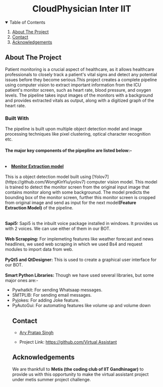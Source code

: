 
<!-- PROJECT LOGO -->
<br />
<p align="center">
  <h1 align="center"> CloudPhysician Inter IIT</h1>

  <p align="center">
  </p>
</p>



<!-- TABLE OF CONTENTS -->
<details open="open">
  <summary>Table of Contents</summary>
  <ol>
     <li><a href="#about-the-project">About The Project</a>
     <li><a href="#contact">Contact</a></li>
     <li><a href="#acknowledgements">Acknowledgements</a></li>
  </ol>
</details>



<!-- ABOUT THE PROJECT -->
## About The Project

Patient monitoring is a crucial aspect of healthcare, as it allows healthcare professionals to closely track a patient's vital signs and detect any potential issues before they become serious.This project creates a complete pipeline using computer vision to extract important information from the ICU patient's monitor screen, such as heart rate, blood pressure, and oxygen levels. The pipeline takes input images of the monitors with a background and provides extracted vitals as output, along with a digitized graph of the heart rate.

### Built With
The pipeline is built upon multiple object detection model and image processing techniques like pixel clustering, optical character recognition etc. 
<br>
<h4>The major key components of the pipepline are listed below:-</h4>
<br>
<li>
  <b><u>Monitor Extraction model</u></b>
  <br><br>
  This is a object detection model built using [Yolov7](https://github.com/WongKinYiu/yolov7) computer vision model. This model is trained to detect the monitor screen  from the original input image that contains monitor along with some backgrounud. The model predicts the bounding box of the monitor screen, further this monitor      screen is cropped from original image and send as input for the next model<b>(Feature Extraction Model)</b> of the pipeline.
  

</li>
<br><br>
      <b>Sapi5:</b>  Sapi5 is the inbuilt voice package installed in windows. It provides us with 2 voices. We can use either of them in our BOT.
<br><br>
      <b>Web Scrapping:</b> For implemeting features like weather forecast and news headlines, we used web scraping in which we used Bs4 and request modules to import data from web.
<br><br>
      <b>PyQt5 and QtDesigner:</b> This is used to create a graphical user interface for our BOT. 
<br><br>
      <b>Smart Python  Libraries:</b>  Though we have used several libraries, but some major ones are:-
<br>
      <ul>
        <li> 
          Pywhatkit: For sending Whatsaap messages.
        <li>
          SMTPLIB: For sending email messages.
        <li>
          Pyjokes: For adding Joke feature.
        <li>
          PyAutoGui: For automating features like volume up and volume down
             
      
<!-- CONTACT -->
## Contact

* [Ary Pratap Singh](https://www.linkedin.com/in/ary-pratap-singh-73b329207?lipi=urn%3Ali%3Apage%3Ad_flagship3_profile_view_base_contact_details%3BebLXi%2BlvTOyRhTQqbZAXSA%3D%3D)


* Project Link: [https://github.com/Virtual Assistant](https://github.com/AryPratap/BOT-GP-53.git)



<!-- ACKNOWLEDGEMENTS -->
## Acknowledgements
We are thankfull to <b>Metis (the coding club of IIT Gandhinagar)</b> to provide us with this opportunity to make the virtual assistant project under metis summer project challenge. 
